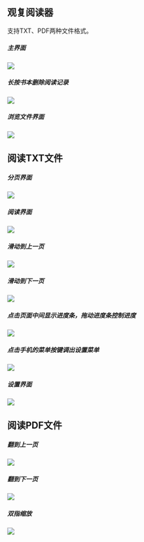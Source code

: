 ## 观复阅读器
支持TXT、PDF两种文件格式。

##### 主界面
![](https://github.com/secern/gfreader/raw/master/README/1.png)

##### 长按书本删除阅读记录
![](https://github.com/secern/gfreader/raw/master/README/13.jpeg)

##### 浏览文件界面
![](https://github.com/secern/gfreader/raw/master/README/2.png)

## 阅读TXT文件
##### 分页界面
![](https://github.com/secern/gfreader/raw/master/README/3.png)

##### 阅读界面
![](https://github.com/secern/gfreader/raw/master/README/4.png)

##### 滑动到上一页
![](https://github.com/secern/gfreader/raw/master/README/6.png)

##### 滑动到下一页
![](https://github.com/secern/gfreader/raw/master/README/5.png)

##### 点击页面中间显示进度条，拖动进度条控制进度
![](https://github.com/secern/gfreader/raw/master/README/7.png)

##### 点击手机的菜单按键调出设置菜单
![](https://github.com/secern/gfreader/raw/master/README/8.png)

##### 设置界面
![](https://github.com/secern/gfreader/raw/master/README/9.png)


## 阅读PDF文件

##### 翻到上一页
![](https://github.com/secern/gfreader/raw/master/README/10.png)

##### 翻到下一页
![](https://github.com/secern/gfreader/raw/master/README/11.png)

##### 双指缩放
![](https://github.com/secern/gfreader/raw/master/README/12.png)
